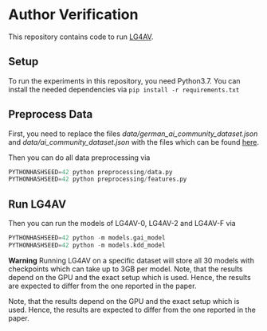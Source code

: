 # Author Verification

This repository contains code to run [LG4AV](https://arxiv.org/abs/2109.01479).

## Setup
To run the experiments in this repository, you need Python3.7.
You can install the needed dependencies via `pip install -r requirements.txt`

## Preprocess Data
First, you need to replace the files *data/german_ai_community_dataset.json* and *data/ai_community_dataset.json* with the files which can be found [here](https://zenodo.org/record/3930390).

Then you can do all data preprocessing via

```python
PYTHONHASHSEED=42 python preprocessing/data.py
PYTHONHASHSEED=42 python preprocessing/features.py
```

## Run LG4AV
Then you can run the models of LG4AV-0, LG4AV-2 and LG4AV-F via

```python
PYTHONHASHSEED=42 python -m models.gai_model
PYTHONHASHSEED=42 python -m models.kdd_model
```

**Warning** Running LG4AV on a specific dataset will store all 30 models with checkpoints which can take up to 3GB per model.
Note, that the results depend on the GPU and the exact setup which is used. Hence, the results are expected to differ from the one reported in the paper.

Note, that the results depend on the GPU and the exact setup which is used. Hence, the results are expected to differ from the one reported in the paper.
